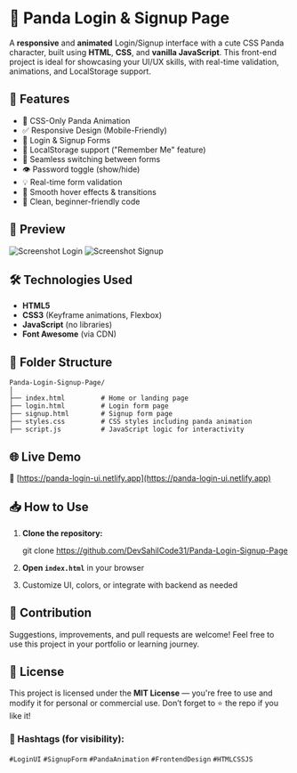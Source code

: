 # 🐼 Panda Login & Signup Page

A **responsive** and **animated** Login/Signup interface with a cute CSS Panda character, built using **HTML**, **CSS**, and **vanilla JavaScript**. This front-end project is ideal for showcasing your UI/UX skills, with real-time validation, animations, and LocalStorage support.

## 🚀 Features

* 🐼 CSS-Only Panda Animation
* ✅ Responsive Design (Mobile-Friendly)
* 🔐 Login & Signup Forms
* 💾 LocalStorage support ("Remember Me" feature)
* 🔁 Seamless switching between forms
* 👁️ Password toggle (show/hide)
* 💡 Real-time form validation
* 🌈 Smooth hover effects & transitions
* 🧼 Clean, beginner-friendly code

## 📸 Preview

![Screenshot Login](https://github.com/user-attachments/assets/preview-login.png)
![Screenshot Signup](https://github.com/user-attachments/assets/preview-signup.png)

## 🛠️ Technologies Used

* **HTML5**
* **CSS3** (Keyframe animations, Flexbox)
* **JavaScript** (no libraries)
* **Font Awesome** (via CDN)

## 📂 Folder Structure

```
Panda-Login-Signup-Page/
│
├── index.html         # Home or landing page
├── login.html         # Login form page
├── signup.html        # Signup form page
├── styles.css         # CSS styles including panda animation
├── script.js          # JavaScript logic for interactivity
```

## 🌐 Live Demo

🔗 [https://panda-login-ui.netlify.app](https://panda-login-ui.netlify.app)

## 📥 How to Use

1. **Clone the repository:**

   git clone https://github.com/DevSahilCode31/Panda-Login-Signup-Page

2. **Open `index.html`** in your browser
3. Customize UI, colors, or integrate with backend as needed

## 🙌 Contribution

Suggestions, improvements, and pull requests are welcome!
Feel free to use this project in your portfolio or learning journey.

## 📄 License

This project is licensed under the **MIT License** — you're free to use and modify it for personal or commercial use.
Don’t forget to ⭐ the repo if you like it!

### 🔖 Hashtags (for visibility):

`#LoginUI` `#SignupForm` `#PandaAnimation` `#FrontendDesign` `#HTMLCSSJS`
